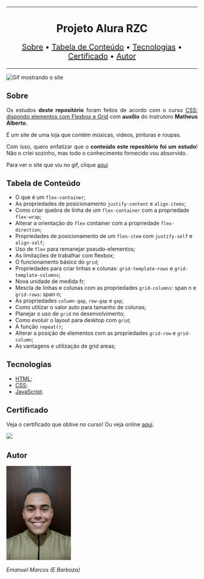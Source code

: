 <hr>

<main>
    <h1 align="center">Projeto Alura RZC</h1>
    <p align="center" style="font-size: 1.25rem;">
        <a href="#sobre">Sobre</a> •
        <a href="#tabela-de-conteudo">Tabela de Conteúdo</a> •
        <a href="#tecnologias">Tecnologias</a> •
        <a href="#certificado">Certificado</a> •
        <a href="#autor">Autor</a>
    </p>
</main>

<hr>

<img src="Alura-RZC.gif" title="Gif mostrando o site">

<section id="sobre">
    <h2 style="font-size: 1.25rem;">Sobre</h2>
    <p style="text-align: justify;">Os estudos <b>deste repositório</b> foram feitos de acordo com o curso <a href="https://cursos.alura.com.br/course/css-dispondo-elementos-flexbox-grid">CSS: dispondo elementos com Flexbox e Grid</a> com <b>auxílio</b> do instrutoro <b>Matheus Alberto</b>.</p>
    <p style="text-align: justify;">É um site de uma loja que contém músicas, vídeos, pinturas e roupas.</p>
    <p style="text-align: justify;">Com isso, quero enfatizar que o <b>conteúdo este repositório foi um estudo</b>! Não o criei sozinho, mas todo o conhecimento fornecido vou absorvido.</p>
    <p style="text-align: justify;">Para ver o site que viu no gif, clique <a href="https://alurarzc.vercel.app/">aqui</a></p>
</section>

<section id="tabela-de-conteudo">
    <h2 style="font-size: 1.25rem;">Tabela de Conteúdo</h2>
    <ul>
        <li>O que é um <code>flex-container</code>;</li>
        <li>As propriedades de posicionamento <code>justify-content</code> e <code>align-items</code>;</li>
        <li>Como criar quebra de linha de um <code>flex-container</code> com a propriedade <code>flex-wrap</code>;</li>
        <li>Alterar a orientação do <code>flex</code> container com a propriedade <code>flex-direction</code>;</li>
        <li>Propriedades de posicionamento de um <code>flex-item</code> com <code>justify-self</code> e <code>align-self</code>;</li>
        <li>Uso de <code>flex</code> para remanejar pseudo-elementos;</li>
        <li>As limitações de trabalhar com flexbox;</li>
        <li>O funcionamento básico do <code>grid</code>;</li>
        <li>Propriedades para criar linhas e colunas: <code>grid-template-rows</code> e <code>grid-template-columns</code>;</li>
        <li>Nova unidade de medida fr;</li>
        <li>Mescla de linhas e colunas com as propriedades <code>grid-columns</code>: span n e <code>grid-rows</code>: span n;</li>
        <li>As propriedades <code>column-gap</code>, <code>row-gap</code> e <code>gap</code>;</li>
        <li>Como utilizar o valor auto para tamanho de colunas;</li>
        <li>Planejar o uso de <code>grid</code> no desenvolvimento;</li>
        <li>Como evoluir o layout para desktop com <code>grid</code>;</li>
        <li>A função <code>repeat()</code>;</li>
        <li>Alterar a posição de elementos com as propriedades <code>grid-row</code> e <code>grid-column</code>;</li>
        <li>As vantagens e utilização de grid areas;</li>
    </ul>
</section>

<section id="tecnologias">
    <h2 style="font-size: 1.25rem;">Tecnologias</h2>
    <ul>
        <li><a href="https://developer.mozilla.org/pt-BR/docs/Web/HTML">HTML</a>;</li>
        <li><a href="https://developer.mozilla.org/pt-BR/docs/Web/CSS">CSS</a>;</li>
        <li><a href="https://www.javascript.com/">JavaScript</a>.</li>
    </ul>
</section>

<section id="certificado">
    <h2 style="font-size: 1.25rem;">Certificado</h2>
    <p style="text-align: justify;">Veja o certificado que obtive no curso! Ou veja online <a href="https://cursos.alura.com.br/certificate/ebarbozadev/css-dispondo-elementos-flexbox-grid">aqui</a>.</p>
    <img src="Certificado de Conclusão CSS dispondo elementos com Flexbox e Grid.jpg">
</section>

<section id="autor">
    <h2 style="font-size: 1.25rem;">Autor</h2>
    <img src="foto.jpg" width="170">
    <p style="text-align: justify;"><i>Emanuel Marcos (E.Barboza)<i></p>
</section>
